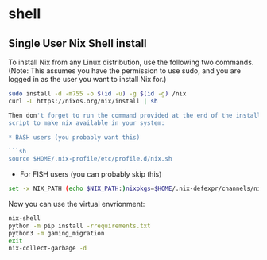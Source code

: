 # shell

## Single User Nix Shell install

To install Nix from any Linux distribution, use the following two commands.
(Note: This assumes you have the permission to use sudo, and you are logged
in as the user you want to install Nix for.)

```sh
sudo install -d -m755 -o $(id -u) -g $(id -g) /nix
curl -L https://nixos.org/nix/install | sh

Then don't forget to run the command provided at the end of the installation
script to make nix available in your system:

* BASH users (you probably want this)

```sh
source $HOME/.nix-profile/etc/profile.d/nix.sh
```

* For FISH users (you can probably skip this)

```sh
set -x NIX_PATH (echo $NIX_PATH:)nixpkgs=$HOME/.nix-defexpr/channels/nixpkgs
```

Now you can use the virtual envrionment:

```sh
nix-shell
python -m pip install -rrequirements.txt
python3 -m gaming_migration
exit
nix-collect-garbage -d
```

